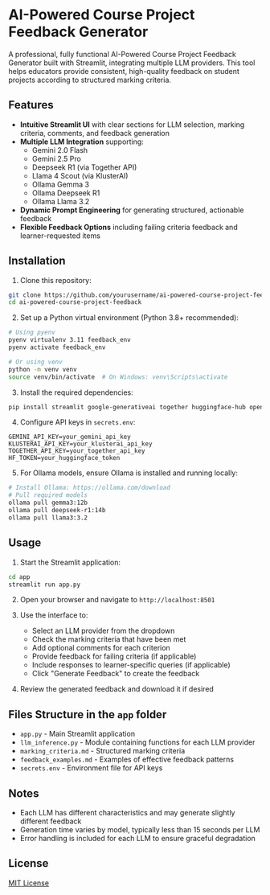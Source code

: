 # AI-Powered Course Project Feedback Generator

A professional, fully functional AI-Powered Course Project Feedback Generator built with Streamlit, integrating multiple LLM providers. This tool helps educators provide consistent, high-quality feedback on student projects according to structured marking criteria.

## Features

- **Intuitive Streamlit UI** with clear sections for LLM selection, marking criteria, comments, and feedback generation
- **Multiple LLM Integration** supporting:
  - Gemini 2.0 Flash
  - Gemini 2.5 Pro
  - Deepseek R1 (via Together API)
  - Llama 4 Scout (via KlusterAI)
  - Ollama Gemma 3
  - Ollama Deepseek R1
  - Ollama Llama 3.2
- **Dynamic Prompt Engineering** for generating structured, actionable feedback
- **Flexible Feedback Options** including failing criteria feedback and learner-requested items

## Installation

1. Clone this repository:
```bash
git clone https://github.com/yourusername/ai-powered-course-project-feedback.git
cd ai-powered-course-project-feedback
```

2. Set up a Python virtual environment (Python 3.8+ recommended):
```bash
# Using pyenv
pyenv virtualenv 3.11 feedback_env
pyenv activate feedback_env

# Or using venv
python -m venv venv
source venv/bin/activate  # On Windows: venv\Scripts\activate
```

3. Install the required dependencies:
```bash
pip install streamlit google-generativeai together huggingface-hub openai ollama python-dotenv
```

4. Configure API keys in `secrets.env`:
```
GEMINI_API_KEY=your_gemini_api_key
KLUSTERAI_API_KEY=your_klusterai_api_key
TOGETHER_API_KEY=your_together_api_key
HF_TOKEN=your_huggingface_token
```

5. For Ollama models, ensure Ollama is installed and running locally:
```bash
# Install Ollama: https://ollama.com/download
# Pull required models
ollama pull gemma3:12b
ollama pull deepseek-r1:14b
ollama pull llama3:3.2
```

## Usage

1. Start the Streamlit application:
```bash
cd app
streamlit run app.py
```

2. Open your browser and navigate to `http://localhost:8501`

3. Use the interface to:
   - Select an LLM provider from the dropdown
   - Check the marking criteria that have been met
   - Add optional comments for each criterion
   - Provide feedback for failing criteria (if applicable)
   - Include responses to learner-specific queries (if applicable)
   - Click "Generate Feedback" to create the feedback

4. Review the generated feedback and download it if desired

## Files Structure in the `app` folder

- `app.py` - Main Streamlit application
- `llm_inference.py` - Module containing functions for each LLM provider
- `marking_criteria.md` - Structured marking criteria
- `feedback_examples.md` - Examples of effective feedback patterns
- `secrets.env` - Environment file for API keys

## Notes

- Each LLM has different characteristics and may generate slightly different feedback
- Generation time varies by model, typically less than 15 seconds per LLM
- Error handling is included for each LLM to ensure graceful degradation

## License

[MIT License](LICENSE)
